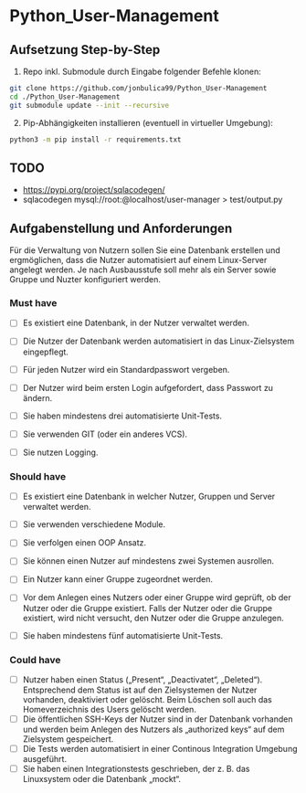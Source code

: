 # Python_User-Management

## Aufsetzung Step-by-Step

1. Repo inkl. Submodule durch Eingabe folgender Befehle klonen:
```bash
git clone https://github.com/jonbulica99/Python_User-Management
cd ./Python_User-Management
git submodule update --init --recursive
```

2. Pip-Abhängigkeiten installieren (eventuell in virtueller Umgebung):
```bash
python3 -m pip install -r requirements.txt
```

## TODO
* https://pypi.org/project/sqlacodegen/
* sqlacodegen mysql://root:@localhost/user-manager > test/output.py


## Aufgabenstellung und Anforderungen

Für die Verwaltung von Nutzern sollen Sie eine Datenbank erstellen und ergmöglichen, dass die Nutzer automatisiert auf einem Linux-Server angelegt werden. Je nach Ausbausstufe soll mehr als ein Server sowie Gruppe und Nuzter konfiguriert werden.


### Must have

- [ ] Es existiert eine Datenbank, in der Nutzer verwaltet werden.
- [ ] Die Nutzer der Datenbank werden automatisiert in das Linux-Zielsystem eingepflegt. 
- [ ] Für jeden Nutzer wird ein Standardpasswort vergeben. 
- [ ] Der Nutzer wird beim ersten Login aufgefordert, dass Passwort zu ändern.
- [ ] Sie haben mindestens drei automatisierte Unit-Tests.  
- [ ] Sie verwenden GIT (oder ein anderes VCS).
- [ ] Sie nutzen Logging.


### Should have

- [ ] Es existiert eine Datenbank in welcher Nutzer, Gruppen und Server verwaltet werden.
- [ ] Sie verwenden verschiedene Module.
- [ ] Sie verfolgen einen OOP Ansatz.
- [ ] Sie können einen Nutzer auf mindestens zwei Systemen ausrollen.
- [ ] Ein Nutzer kann einer Gruppe zugeordnet werden. 
- [ ] Vor dem Anlegen eines Nutzers oder einer Gruppe wird geprüft, ob der Nutzer oder die Gruppe existiert. Falls der Nutzer oder die Gruppe existiert, wird nicht versucht, den Nutzer oder die Gruppe anzulegen.
- [ ] Sie haben mindestens fünf automatisierte Unit-Tests.


### Could have

- [ ] Nutzer haben einen Status („Present“, „Deactivatet“,  „Deleted“). Entsprechend dem Status ist auf den Zielsystemen der Nutzer vorhanden, deaktiviert oder gelöscht. Beim Löschen soll auch das Homeverzeichnis des Users gelöscht werden.
- [ ] Die öffentlichen SSH-Keys der Nutzer sind in der Datenbank vorhanden und werden beim Anlegen des Nutzers als „authorized keys“ auf dem Zielsystem gespeichert.
- [ ] Die Tests werden automatisiert in einer Continous Integration Umgebung ausgeführt.
- [ ] Sie haben einen Integrationstests geschrieben, der z. B. das Linuxsystem oder die Datenbank „mockt“.
